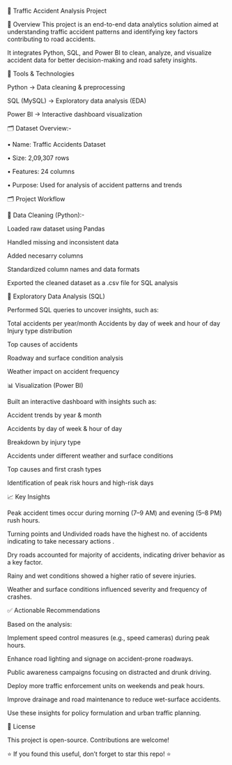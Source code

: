 

🚦 Traffic Accident Analysis Project

📌 Overview
This project is an end-to-end data analytics solution aimed at understanding traffic accident patterns and identifying key factors contributing to road accidents.

It integrates Python, SQL, and Power BI to clean, analyze, and visualize accident data for better decision-making and road safety insights.


🧰 Tools & Technologies

Python → Data cleaning & preprocessing

SQL (MySQL) → Exploratory data analysis (EDA)

Power BI → Interactive dashboard visualization


🗂️ Dataset Overview:-

• Name: Traffic Accidents Dataset

• Size: 2,09,307 rows

• Features: 24 columns

• Purpose: Used for analysis of accident patterns and trends





🗂️ Project Workflow

🧹 Data Cleaning (Python):-

Loaded raw dataset using Pandas

Handled missing and inconsistent data

Added necesarry columns

Standardized column names and data formats

Exported the cleaned dataset as a .csv file for SQL analysis



🧮 Exploratory Data Analysis (SQL)

Performed SQL queries to uncover insights, such as:

Total accidents per year/month
Accidents by day of week and hour of day
Injury type distribution

Top causes of accidents

Roadway and surface condition analysis

Weather impact on accident frequency





📊 Visualization (Power BI)

Built an interactive dashboard with insights such as:

Accident trends by year & month

Accidents by day of week & hour of day

Breakdown by injury type

Accidents under different weather and surface conditions

Top causes and first crash types

Identification of peak risk hours and high-risk days

📈 Key Insights

Peak accident times occur during morning (7–9 AM) and evening (5–8 PM) rush hours.

Turning points and Undivided roads have the highest no. of accidents indicating to take necessary actions .

Dry roads accounted for majority of accidents, indicating driver behavior as a key factor.

Rainy and wet conditions showed a higher ratio of severe injuries.

Weather and surface conditions influenced severity and frequency of crashes.

✅ Actionable Recommendations

Based on the analysis:

Implement speed control measures (e.g., speed cameras) during peak hours.

Enhance road lighting and signage on accident-prone roadways.

Public awareness campaigns focusing on distracted and drunk driving.

Deploy more traffic enforcement units on weekends and peak hours.

Improve drainage and road maintenance to reduce wet-surface accidents.

Use these insights for policy formulation and urban traffic planning.

📜 License

This project is open-source. Contributions are welcome!

⭐ If you found this useful, don’t forget to star this repo! ⭐
